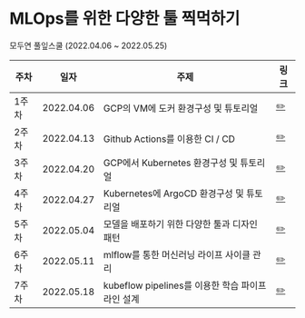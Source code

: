 # MLOps를 위한 다양한 툴 찍먹하기

모두연 풀잎스쿨 (2022.04.06 ~ 2022.05.25)

| 주차  | 일자       | 주제                                             | 링크                          |
| ----- | ---------- | ------------------------------------------------ | ----------------------------- |
| 1주차 | 2022.04.06 | GCP의 VM에 도커 환경구성 및 튜토리얼             | [✏️](1-gcp-docker-tutorial)    |
| 2주차 | 2022.04.13 | Github Actions를 이용한 CI / CD                  | [✏️](2-github-actions)         |
| 3주차 | 2022.04.20 | GCP에서 Kubernetes 환경구성 및 튜토리얼          | [✏️](3-gke-tutorial)           |
| 4주차 | 2022.04.27 | Kubernetes에 ArgoCD 환경구성 및 튜토리얼         | [✏️](4-argocd-tutorial)        |
| 5주차 | 2022.05.04 | 모델을 배포하기 위한 다양한 툴과 디자인 패턴     | [✏️](5-serving-design-pattern) |
| 6주차 | 2022.05.11 | mlflow를 통한 머신러닝 라이프 사이클 관리        | [✏️](6-mlflow-tutorial)        |
| 7주차 | 2022.05.18 | kubeflow pipelines를 이용한 학습 파이프라인 설계 | [✏️](7-kubeflow-pipelines)     |


